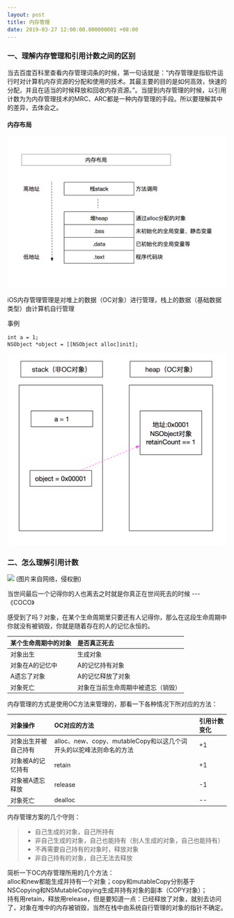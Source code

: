 ```yaml
---
layout: post
title: 内存管理
date: 2019-03-27 12:00:00.000000001 +08:00
---	
```


### 一、理解内存管理和引用计数之间的区别

当去百度百科里查看内存管理词条的时候，第一句话就是：“内存管理是指软件运行时对计算机内存资源的分配和使用的技术。其最主要的目的是如何高效，快速的分配，并且在适当的时候释放和回收内存资源。”。当提到内存管理的时候，以引用计数为为内存管理技术的MRC、ARC都是一种内存管理的手段。所以要理解其中的差异，去体会之。

#### 内存布局

![内存布局](https://github.com/Fe7s/Fe7s.github.io/blob/master/assets/iamgesList/OCDevelopmentLanguage/02内存布局.png?raw=true)

iOS内存管理管理是对堆上的数据（OC对象）进行管理，栈上的数据（基础数据类型）由计算机自行管理

事例

```
int a = 1;
NSObject *object = [[NSObject alloc]init];
```
![对象的内存非配](https://github.com/Fe7s/Fe7s.github.io/blob/master/assets/iamgesList/OCDevelopmentLanguage/03对象的内存非配.png?raw=true)


### 二、怎么理解引用计数
![](http://hiphotos.baidu.com/feed/pic/item/48540923dd54564e40511483bfde9c82d1584f50.jpg)
(图片来自网络，侵权删)

当世间最后一个记得你的人也离去之时就是你真正在世间死去的时候 ---《COCO》

感受到了吗？对象，在某个生命周期里只要还有人记得你，那么在这段生命周期中你就没有被销毁，你就是随着存在的人的记忆永恒的。

|某个生命周期中的对象|是否真正死去|
|:---- |:----|
|对象出生|生成对象|
|对象在A的记忆中|A的记忆持有对象|
|A遗忘了对象|A的记忆释放了对象|
|对象死亡|对象在当前生命周期中被遗忘（销毁）|

内存管理的方式是使用OC方法来管理的，那看一下各种情况下所对应的方法：

|对象操作| OC对应的方法|引用计数变化|		
|:---- |:----|:----|
|对象出生并被自己持有|alloc、new、copy、mutableCopy和以这几个词开头的以驼峰法则命名的方法| +1 |
|对象被A的记忆持有|retain| +1 |
|对象被A遗忘释放|release| -1 |
|对象死亡|dealloc| -- |

内存管理方案的几个守则：

>* 自己生成的对象，自己所持有
>* 非自己生成的对象，自己也能持有（别人生成的对象，自己也能持有）
>* 不再需要自己持有的对象时，释放对象
>* 非自己持有的对象，自己无法去释放

简析一下OC内存管理所用的几个方法：		
alloc和new都能生成并持有一个对象；copy和mutableCopy分别基于NSCopying和NSMutableCopying生成并持有对象的副本（COPY对象）；		
持有用retain，释放用release，但是要知道一点：已经释放了对象，就别去访问了，对象在堆中的内存被销毁，当然在栈中由系统自行管理的对象的指针不确定。










